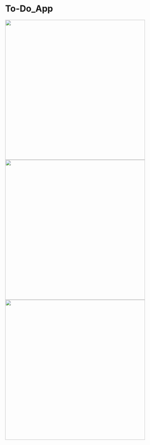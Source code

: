 # To-Do_App

<img src="https://github.com/gh-shujauddin/To-Do_App/assets/73093103/53c3f72b-81f3-4682-9d1e-4a2a1fc93c8c" width=450px>
<img src="https://github.com/gh-shujauddin/To-Do_App/assets/73093103/6b249ae1-93a5-4be9-a79e-9affe95fed6f" width=450px>
<img src="https://github.com/gh-shujauddin/To-Do_App/assets/73093103/13a457ec-0dc9-45ca-acd0-1a9e199f7577" width=450px>
